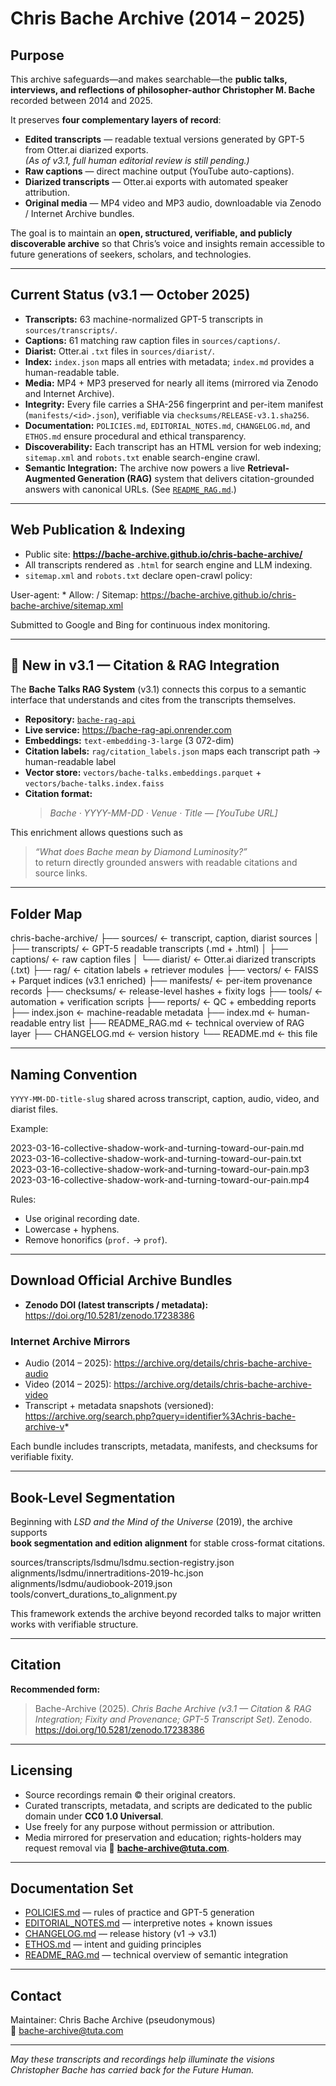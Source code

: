 # Chris Bache Archive (2014 – 2025)

## Purpose
This archive safeguards—and makes searchable—the **public talks, interviews, and reflections of philosopher-author Christopher M. Bache** recorded between 2014 and 2025.

It preserves **four complementary layers of record**:
- **Edited transcripts** — readable textual versions generated by GPT-5 from Otter.ai diarized exports.  
  *(As of v3.1, full human editorial review is still pending.)*
- **Raw captions** — direct machine output (YouTube auto-captions).  
- **Diarized transcripts** — Otter.ai exports with automated speaker attribution.  
- **Original media** — MP4 video and MP3 audio, downloadable via Zenodo / Internet Archive bundles.

The goal is to maintain an **open, structured, verifiable, and publicly discoverable archive** so that Chris’s voice and insights remain accessible to future generations of seekers, scholars, and technologies.

---

## Current Status (v3.1 — October 2025)

- **Transcripts:** 63 machine-normalized GPT-5 transcripts in `sources/transcripts/`.  
- **Captions:** 61 matching raw caption files in `sources/captions/`.  
- **Diarist:** Otter.ai `.txt` files in `sources/diarist/`.  
- **Index:** `index.json` maps all entries with metadata; `index.md` provides a human-readable table.  
- **Media:** MP4 + MP3 preserved for nearly all items (mirrored via Zenodo and Internet Archive).  
- **Integrity:** Every file carries a SHA-256 fingerprint and per-item manifest (`manifests/<id>.json`), verifiable via `checksums/RELEASE-v3.1.sha256`.  
- **Documentation:** `POLICIES.md`, `EDITORIAL_NOTES.md`, `CHANGELOG.md`, and `ETHOS.md` ensure procedural and ethical transparency.  
- **Discoverability:** Each transcript has an HTML version for web indexing; `sitemap.xml` and `robots.txt` enable search-engine crawl.  
- **Semantic Integration:** The archive now powers a live **Retrieval-Augmented Generation (RAG)** system that delivers citation-grounded answers with canonical URLs. (See [`README_RAG.md`](./README_RAG.md).)

---

## Web Publication & Indexing
- Public site: **https://bache-archive.github.io/chris-bache-archive/**  
- All transcripts rendered as `.html` for search engine and LLM indexing.  
- `sitemap.xml` and `robots.txt` declare open-crawl policy:

User-agent: *
Allow: /
Sitemap: https://bache-archive.github.io/chris-bache-archive/sitemap.xml

Submitted to Google and Bing for continuous index monitoring.

---

## 🧠 New in v3.1 — Citation & RAG Integration

The **Bache Talks RAG System** (v3.1) connects this corpus to a semantic interface that understands and cites from the transcripts themselves.

- **Repository:** [`bache-rag-api`](https://github.com/bache-archive/bache-rag-api)  
- **Live service:** https://bache-rag-api.onrender.com  
- **Embeddings:** `text-embedding-3-large` (3 072-dim)  
- **Citation labels:** `rag/citation_labels.json` maps each transcript path → human-readable label  
- **Vector store:** `vectors/bache-talks.embeddings.parquet` + `vectors/bache-talks.index.faiss`  
- **Citation format:**  
  > *Bache · YYYY-MM-DD · Venue · Title — [YouTube URL]*  

This enrichment allows questions such as  
> *“What does Bache mean by Diamond Luminosity?”*  
to return directly grounded answers with readable citations and source links.

---

## Folder Map

chris-bache-archive/
├── sources/              ← transcript, caption, diarist sources
│   ├── transcripts/      ← GPT-5 readable transcripts (.md + .html)
│   ├── captions/         ← raw caption files
│   └── diarist/          ← Otter.ai diarized transcripts (.txt)
├── rag/                  ← citation labels + retriever modules
├── vectors/              ← FAISS + Parquet indices (v3.1 enriched)
├── manifests/            ← per-item provenance records
├── checksums/            ← release-level hashes + fixity logs
├── tools/                ← automation + verification scripts
├── reports/              ← QC + embedding reports
├── index.json            ← machine-readable metadata
├── index.md              ← human-readable entry list
├── README_RAG.md         ← technical overview of RAG layer
├── CHANGELOG.md          ← version history
└── README.md             ← this file

---

## Naming Convention
`YYYY-MM-DD-title-slug` shared across transcript, caption, audio, video, and diarist files.

Example:

2023-03-16-collective-shadow-work-and-turning-toward-our-pain.md
2023-03-16-collective-shadow-work-and-turning-toward-our-pain.txt
2023-03-16-collective-shadow-work-and-turning-toward-our-pain.mp3
2023-03-16-collective-shadow-work-and-turning-toward-our-pain.mp4

Rules:
- Use original recording date.  
- Lowercase + hyphens.  
- Remove honorifics (`prof.` → `prof`).  

---

## Download Official Archive Bundles

- **Zenodo DOI (latest transcripts / metadata):** https://doi.org/10.5281/zenodo.17238386  

### Internet Archive Mirrors
- Audio (2014 – 2025): https://archive.org/details/chris-bache-archive-audio  
- Video (2014 – 2025): https://archive.org/details/chris-bache-archive-video  
- Transcript + metadata snapshots (versioned): https://archive.org/search.php?query=identifier%3Achris-bache-archive-v*

Each bundle includes transcripts, metadata, manifests, and checksums for verifiable fixity.

---

## Book-Level Segmentation
Beginning with *LSD and the Mind of the Universe* (2019), the archive supports  
**book segmentation and edition alignment** for stable cross-format citations.

sources/transcripts/lsdmu/lsdmu.section-registry.json
alignments/lsdmu/innertraditions-2019-hc.json
alignments/lsdmu/audiobook-2019.json
tools/convert_durations_to_alignment.py

This framework extends the archive beyond recorded talks to major written works with verifiable structure.

---

## Citation

**Recommended form:**

> Bache-Archive (2025). *Chris Bache Archive (v3.1 — Citation & RAG Integration; Fixity and Provenance; GPT-5 Transcript Set).* Zenodo. https://doi.org/10.5281/zenodo.17238386

---

## Licensing
- Source recordings remain © their original creators.  
- Curated transcripts, metadata, and scripts are dedicated to the public domain under **CC0 1.0 Universal**.  
- Use freely for any purpose without permission or attribution.  
- Media mirrored for preservation and education; rights-holders may request removal via 📧 **bache-archive@tuta.com**.

---

## Documentation Set
- [POLICIES.md](./POLICIES.md) — rules of practice and GPT-5 generation  
- [EDITORIAL_NOTES.md](./EDITORIAL_NOTES.md) — interpretive notes + known issues  
- [CHANGELOG.md](./CHANGELOG.md) — release history (v1 → v3.1)  
- [ETHOS.md](./ETHOS.md) — intent and guiding principles  
- [README_RAG.md](./README_RAG.md) — technical overview of semantic integration  

---

## Contact
Maintainer: Chris Bache Archive (pseudonymous)  
📧 bache-archive@tuta.com  

---

*May these transcripts and recordings help illuminate the visions Christopher Bache has carried back for the Future Human.*
